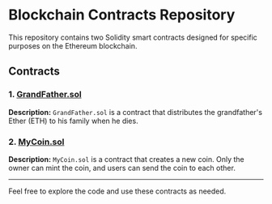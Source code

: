 # Blockchain Contracts Repository

This repository contains two Solidity smart contracts designed for specific purposes on the Ethereum blockchain.

## Contracts

### 1. [GrandFather.sol](./GrandFather.sol)

**Description:**
`GrandFather.sol` is a contract that distributes the grandfather's Ether (ETH) to his family when he dies.

### 2. [MyCoin.sol](./MyCoin.sol)

**Description:**
`MyCoin.sol` is a contract that creates a new coin. Only the owner can mint the coin, and users can send the coin to each other.

---

Feel free to explore the code and use these contracts as needed.
